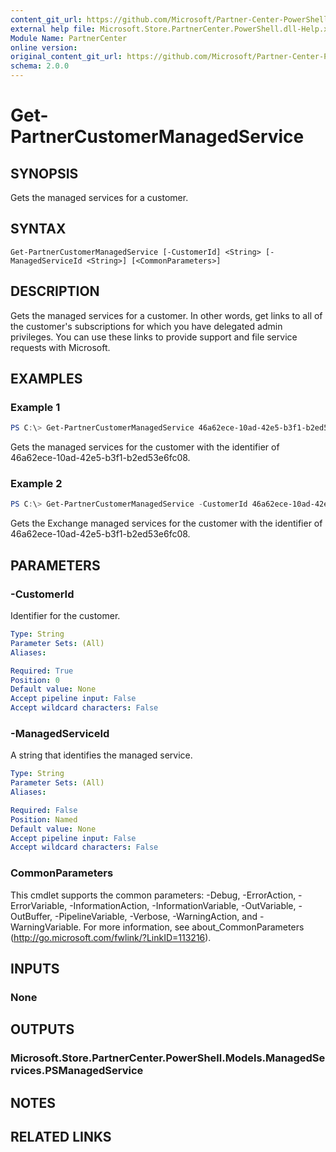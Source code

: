 ```yaml
---
content_git_url: https://github.com/Microsoft/Partner-Center-PowerShell/blob/master/docs/help/Get-PartnerCustomerManagedService.md
external help file: Microsoft.Store.PartnerCenter.PowerShell.dll-Help.xml
Module Name: PartnerCenter
online version:
original_content_git_url: https://github.com/Microsoft/Partner-Center-PowerShell/blob/master/docs/help/Get-PartnerCustomerManagedService.md
schema: 2.0.0
---
```


# Get-PartnerCustomerManagedService

## SYNOPSIS
Gets the managed services for a customer.

## SYNTAX

```
Get-PartnerCustomerManagedService [-CustomerId] <String> [-ManagedServiceId <String>] [<CommonParameters>]
```

## DESCRIPTION
Gets the managed services for a customer. In other words, get links to all of the customer's subscriptions for which you have delegated admin privileges. You can use these links to provide support and file service requests with Microsoft.

## EXAMPLES

### Example 1
```powershell
PS C:\> Get-PartnerCustomerManagedService 46a62ece-10ad-42e5-b3f1-b2ed53e6fc08
```

Gets the managed services for the customer with the identifier of 46a62ece-10ad-42e5-b3f1-b2ed53e6fc08.

### Example 2
```powershell
PS C:\> Get-PartnerCustomerManagedService -CustomerId 46a62ece-10ad-42e5-b3f1-b2ed53e6fc08 -ManagedServiceId Exchange
```

Gets the Exchange managed services for the customer with the identifier of 46a62ece-10ad-42e5-b3f1-b2ed53e6fc08.

## PARAMETERS

### -CustomerId
Identifier for the customer.

```yaml
Type: String
Parameter Sets: (All)
Aliases:

Required: True
Position: 0
Default value: None
Accept pipeline input: False
Accept wildcard characters: False
```

### -ManagedServiceId
A string that identifies the managed service.

```yaml
Type: String
Parameter Sets: (All)
Aliases:

Required: False
Position: Named
Default value: None
Accept pipeline input: False
Accept wildcard characters: False
```

### CommonParameters
This cmdlet supports the common parameters: -Debug, -ErrorAction, -ErrorVariable, -InformationAction, -InformationVariable, -OutVariable, -OutBuffer, -PipelineVariable, -Verbose, -WarningAction, and -WarningVariable. For more information, see about_CommonParameters (http://go.microsoft.com/fwlink/?LinkID=113216).

## INPUTS

### None

## OUTPUTS

### Microsoft.Store.PartnerCenter.PowerShell.Models.ManagedServices.PSManagedService

## NOTES

## RELATED LINKS
